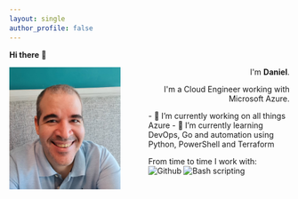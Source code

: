 ```yaml
---
layout: single
author_profile: false
---
```




**Hi there** 👋

<div style="text-align: right">
<img style="float:left;padding-right:50px" src="images/danielfv-profile.png" width="200px" />

I'm <strong>Daniel</strong>.


I'm a Cloud Engineer working with Microsoft Azure.
</div>

<p>
- 🔭 I’m currently working on all things Azure 
- 🌱 I’m currently learning DevOps, Go and automation using Python, PowerShell and Terraform
</p>
From time to time I work with:

<img src="https://img.icons8.com/material-outlined/50/4a90e2/github.png" title="Github" />
<img src="https://img.icons8.com/ios-glyphs/50/4a90e2/console.png" title="Bash scripting"/>


